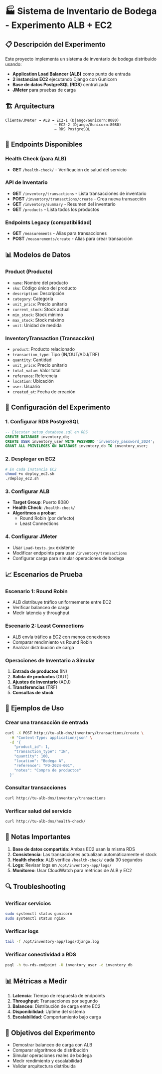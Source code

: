 # 🏭 Sistema de Inventario de Bodega - Experimento ALB + EC2

## 📋 Descripción del Experimento

Este proyecto implementa un sistema de inventario de bodega distribuido usando:
- **Application Load Balancer (ALB)** como punto de entrada
- **2 instancias EC2** ejecutando Django con Gunicorn
- **Base de datos PostgreSQL (RDS)** centralizada
- **JMeter** para pruebas de carga

## 🏗️ Arquitectura

```
Cliente/JMeter → ALB → EC2-1 (Django/Gunicorn:8080)
                      → EC2-2 (Django/Gunicorn:8080)
                      → RDS PostgreSQL
```

## 🚀 Endpoints Disponibles

### Health Check (para ALB)
- **GET** `/health-check/` - Verificación de salud del servicio

### API de Inventario
- **GET** `/inventory/transactions` - Lista transacciones de inventario
- **POST** `/inventory/transactions/create` - Crea nueva transacción
- **GET** `/inventory/summary` - Resumen del inventario
- **GET** `/products` - Lista todos los productos

### Endpoints Legacy (compatibilidad)
- **GET** `/measurements` - Alias para transacciones
- **POST** `/measurements/create` - Alias para crear transacción

## 📊 Modelos de Datos

### Product (Producto)
- `name`: Nombre del producto
- `sku`: Código único del producto
- `description`: Descripción
- `category`: Categoría
- `unit_price`: Precio unitario
- `current_stock`: Stock actual
- `min_stock`: Stock mínimo
- `max_stock`: Stock máximo
- `unit`: Unidad de medida

### InventoryTransaction (Transacción)
- `product`: Producto relacionado
- `transaction_type`: Tipo (IN/OUT/ADJ/TRF)
- `quantity`: Cantidad
- `unit_price`: Precio unitario
- `total_value`: Valor total
- `reference`: Referencia
- `location`: Ubicación
- `user`: Usuario
- `created_at`: Fecha de creación

## 🔧 Configuración del Experimento

### 1. Configurar RDS PostgreSQL
```sql
-- Ejecutar setup_database.sql en RDS
CREATE DATABASE inventory_db;
CREATE USER inventory_user WITH PASSWORD 'inventory_password_2024';
GRANT ALL PRIVILEGES ON DATABASE inventory_db TO inventory_user;
```

### 2. Desplegar en EC2
```bash
# En cada instancia EC2
chmod +x deploy_ec2.sh
./deploy_ec2.sh
```

### 3. Configurar ALB
- **Target Group**: Puerto 8080
- **Health Check**: `/health-check/`
- **Algoritmos a probar**:
  - Round Robin (por defecto)
  - Least Connections

### 4. Configurar JMeter
- Usar `Load-tests.jmx` existente
- Modificar endpoints para usar `/inventory/transactions`
- Configurar carga para simular operaciones de bodega

## 📈 Escenarios de Prueba

### Escenario 1: Round Robin
- ALB distribuye tráfico uniformemente entre EC2
- Verificar balanceo de carga
- Medir latencia y throughput

### Escenario 2: Least Connections
- ALB envía tráfico a EC2 con menos conexiones
- Comparar rendimiento vs Round Robin
- Analizar distribución de carga

### Operaciones de Inventario a Simular
1. **Entrada de productos** (IN)
2. **Salida de productos** (OUT)
3. **Ajustes de inventario** (ADJ)
4. **Transferencias** (TRF)
5. **Consultas de stock**

## 🧪 Ejemplos de Uso

### Crear una transacción de entrada
```bash
curl -X POST http://tu-alb-dns/inventory/transactions/create \
  -H "Content-Type: application/json" \
  -d '{
    "product_id": 1,
    "transaction_type": "IN",
    "quantity": 100,
    "location": "Bodega A",
    "reference": "PO-2024-001",
    "notes": "Compra de productos"
  }'
```

### Consultar transacciones
```bash
curl http://tu-alb-dns/inventory/transactions
```

### Verificar salud del servicio
```bash
curl http://tu-alb-dns/health-check/
```

## 📝 Notas Importantes

1. **Base de datos compartida**: Ambas EC2 usan la misma RDS
2. **Consistencia**: Las transacciones actualizan automáticamente el stock
3. **Health checks**: ALB verifica `/health-check/` cada 30 segundos
4. **Logs**: Revisar logs en `/opt/inventory-app/logs/`
5. **Monitoreo**: Usar CloudWatch para métricas de ALB y EC2

## 🔍 Troubleshooting

### Verificar servicios
```bash
sudo systemctl status gunicorn
sudo systemctl status nginx
```

### Verificar logs
```bash
tail -f /opt/inventory-app/logs/django.log
```

### Verificar conectividad a RDS
```bash
psql -h tu-rds-endpoint -U inventory_user -d inventory_db
```

## 📊 Métricas a Medir

1. **Latencia**: Tiempo de respuesta de endpoints
2. **Throughput**: Transacciones por segundo
3. **Balanceo**: Distribución de carga entre EC2
4. **Disponibilidad**: Uptime del sistema
5. **Escalabilidad**: Comportamiento bajo carga

## 🎯 Objetivos del Experimento

- Demostrar balanceo de carga con ALB
- Comparar algoritmos de distribución
- Simular operaciones reales de bodega
- Medir rendimiento y escalabilidad
- Validar arquitectura distribuida

